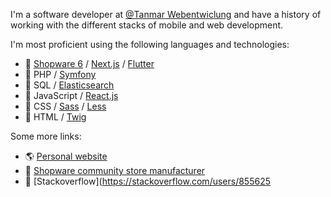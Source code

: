 
I'm a software developer at [@Tanmar Webentwiclung](tanmar.de) and have a history of working with the different stacks of mobile and web development.


I'm most proficient using the following languages and technologies:


* 💙 [Shopware 6](https://github.com/shopware/platform/) / [Next.js](https://github.com/vercel/next.js) / [Flutter](https://github.com/flutter/flutter)
* 🐘 PHP / [Symfony](https://github.com/symfony/)
* 🔎 SQL / [Elasticsearch](https://github.com/elastic/elasticsearch/)
* 🔨️ JavaScript / [React.js](https://github.com/reactjs)
* 🎨 CSS / [Sass](https://github.com/sass/) / [Less](https://github.com/less/)
* 📄 HTML / [Twig](https://github.com/twigphp/)







Some more links:




* 🌎 [Personal website](https://neustadt.dev)
* 🛒 [Shopware community store manufacturer](https://store.shopware.com/en/open-source-plugins.html)
* 💬 [Stackoverflow](https://stackoverflow.com/users/855625
